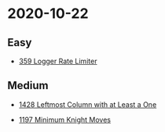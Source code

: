 # 2020-10-22

## Easy

* [359 Logger Rate Limiter](https://leetcode.com/problems/logger-rate-limiter)

## Medium

* [1428 Leftmost Column with at Least a One](https://leetcode.com/problems/leftmost-column-with-at-least-a-one)

* [1197 Minimum Knight Moves](https://leetcode.com/problems/minimum-knight-moves)
